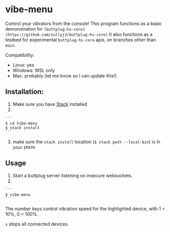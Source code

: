 # vibe-menu
Control your vibrators from the console!
This program functions as a basic demonstration for `[buttplug-hs-core](https://github.com/sullyj3/buttplug-hs-core)`
It also functions as a testbed for experimental `buttplug-hs-core` apis, on branches other than `main`.

Compatibility:
- Linux: yes
- Windows: WSL only
- Mac: probably (let me know so I can update this!)

## Installation:
1. Make sure you have [Stack](https://docs.haskellstack.org/en/stable/README/#how-to-install) installed
2.

    ```
    $ cd Vibe-menu
    $ stack install
    ```

3. make sure the `stack install` location (`$ stack path --local-bin`) is in your `$PATH`

## Usage
1. Start a buttplug server listening on insecure websockets.
2.

    ```
    $ vibe-menu
    ```

The number keys control vibration speed for the highlighted device, with 1 = 10%, 0 = 100%.

`s` stops all connected devices.
